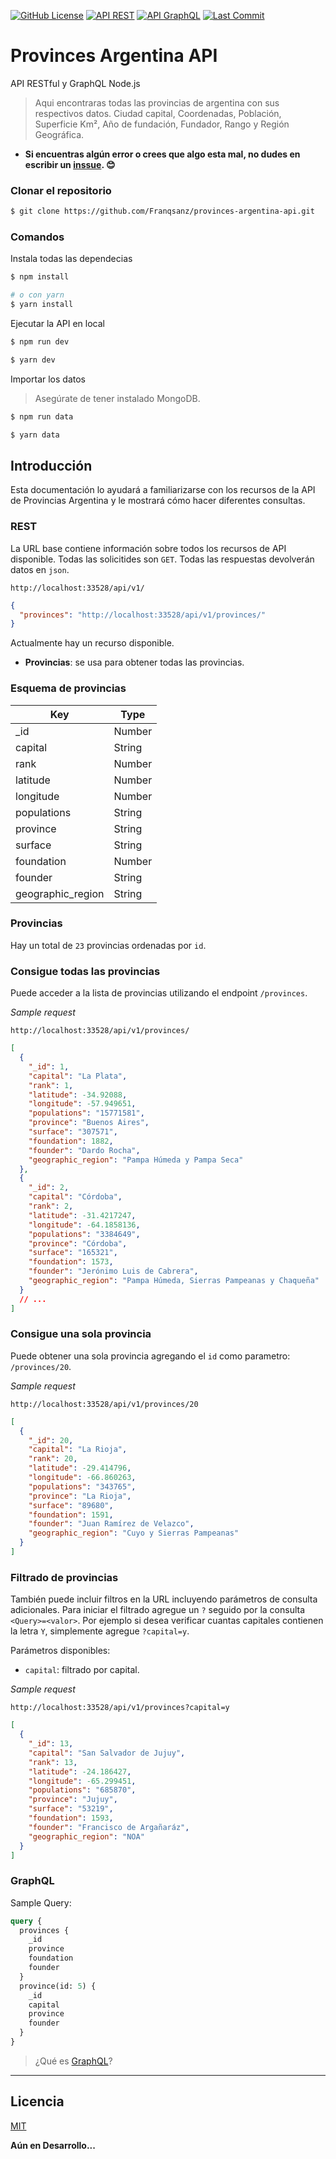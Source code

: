 [![GitHub License](https://img.shields.io/badge/license-MIT-blue.svg)](LICENSE)
[![API REST](https://img.shields.io/badge/API-REST-yellow.svg)]()
[![API GraphQL](https://img.shields.io/badge/API-GraphQL-ff69b4.svg)](https://graphql.org/)
[![Last Commit](https://img.shields.io/github/last-commit/Franqsanz/provinces-argentina-api)](https://github.com/Franqsanz/provinces-argentina-api/)

# Provinces Argentina API

API RESTful y GraphQL Node.js

> Aqui encontraras todas las provincias de argentina con sus respectivos datos. Ciudad capital, Coordenadas, Población, Superficie Km², Año de fundación, Fundador, Rango y Región Geográfica.

- **Si encuentras algún error o crees que algo esta mal, no dudes en escribir un [inssue](https://github.com/Franqsanz/provinces-argentina-api/issues). 😊**

### Clonar el repositorio

```sh
$ git clone https://github.com/Franqsanz/provinces-argentina-api.git
```

### Comandos

Instala todas las dependecias

```sh
$ npm install

# o con yarn
$ yarn install
```

Ejecutar la API en local

```sh
$ npm run dev

$ yarn dev
```

Importar los datos

> Asegúrate de tener instalado MongoDB.

```sh
$ npm run data

$ yarn data
```

## Introducción

Esta documentación lo ayudará a familiarizarse con los recursos de la API de Provincias Argentina y le mostrará cómo hacer diferentes consultas.

### REST

La URL base contiene información sobre todos los recursos de API disponible. Todas las solicitides son `GET`. Todas las respuestas devolverán datos en `json`.

```
http://localhost:33528/api/v1/
```

```json
{
  "provinces": "http://localhost:33528/api/v1/provinces/"
}
```

Actualmente hay un recurso disponible.

- **Provincias**: se usa para obtener todas las provincias.

### Esquema de provincias

| Key               | Type   |
| ----------------- | ------ |
| \_id              | Number |
| capital           | String |
| rank              | Number |
| latitude          | Number |
| longitude         | Number |
| populations       | String |
| province          | String |
| surface           | String |
| foundation        | Number |
| founder           | String |
| geographic_region | String |

### Provincias

Hay un total de `23` provincias ordenadas por `id`.

### Consigue todas las provincias

Puede acceder a la lista de provincias utilizando el endpoint `/provinces`.

_Sample request_

```
http://localhost:33528/api/v1/provinces/
```

```json
[
  {
    "_id": 1,
    "capital": "La Plata",
    "rank": 1,
    "latitude": -34.92088,
    "longitude": -57.949651,
    "populations": "15771581",
    "province": "Buenos Aires",
    "surface": "307571",
    "foundation": 1882,
    "founder": "Dardo Rocha",
    "geographic_region": "Pampa Húmeda y Pampa Seca"
  },
  {
    "_id": 2,
    "capital": "Córdoba",
    "rank": 2,
    "latitude": -31.4217247,
    "longitude": -64.1858136,
    "populations": "3384649",
    "province": "Córdoba",
    "surface": "165321",
    "foundation": 1573,
    "founder": "Jerónimo Luis de Cabrera",
    "geographic_region": "Pampa Húmeda, Sierras Pampeanas y Chaqueña"
  }
  // ...
]
```

### Consigue una sola provincia

Puede obtener una sola provincia agregando el `id` como parametro: `/provinces/20`.

_Sample request_

```
http://localhost:33528/api/v1/provinces/20
```

```json
[
  {
    "_id": 20,
    "capital": "La Rioja",
    "rank": 20,
    "latitude": -29.414796,
    "longitude": -66.860263,
    "populations": "343765",
    "province": "La Rioja",
    "surface": "89680",
    "foundation": 1591,
    "founder": "Juan Ramírez de Velazco",
    "geographic_region": "Cuyo y Sierras Pampeanas"
  }
]
```

### Filtrado de provincias

También puede incluir filtros en la URL incluyendo parámetros de consulta adicionales. Para iniciar el filtrado agregue un `?` seguido por la consulta `<Query>=<valor>`. Por ejemplo si desea verificar cuantas capitales contienen la letra `Y`, simplemente agregue `?capital=y`.

Parámetros disponibles:

- `capital`: filtrado por capital.

_Sample request_

```
http://localhost:33528/api/v1/provinces?capital=y
```

```json
[
  {
    "_id": 13,
    "capital": "San Salvador de Jujuy",
    "rank": 13,
    "latitude": -24.186427,
    "longitude": -65.299451,
    "populations": "685870",
    "province": "Jujuy",
    "surface": "53219",
    "foundation": 1593,
    "founder": "Francisco de Argañaráz",
    "geographic_region": "NOA"
  }
]
```

### GraphQL

Sample Query:

```graphql
query {
  provinces {
    _id
    province
    foundation
    founder
  }
  province(id: 5) {
    _id
    capital
    province
    founder
  }
}
```

> ¿Qué es [GraphQL](https://graphql.org/learn/)?

---

<!-- - Puedes encontrar esta misma documentación en el [Sitio Web](https://provincesargentinaapi.netlify.app/#documentacion). -->

## Licencia

[MIT](LICENSE)

**Aún en Desarrollo...**
